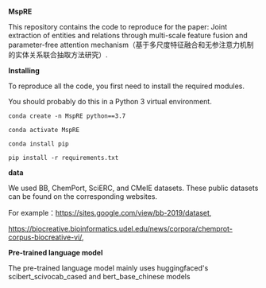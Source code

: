 **MspRE**

This repository contains the code to reproduce for the paper: Joint extraction of entities and relations through multi-scale feature fusion and parameter-free attention mechanism（基于多尺度特征融合和无参注意力机制的实体关系联合抽取方法研究）.

**Installing**

To reproduce all the code, you first need to install the required modules.

You should probably do this in a Python 3 virtual environment.

`conda create -n MspRE python==3.7`

`conda activate MspRE`

`conda install pip`

`pip install -r requirements.txt`

**data**

We used BB, ChemPort, SciERC, and CMeIE datasets. These public datasets can be found on the corresponding websites.

For example：https://sites.google.com/view/bb-2019/dataset,

https://biocreative.bioinformatics.udel.edu/news/corpora/chemprot-corpus-biocreative-vi/,


**Pre-trained language model**

The pre-trained language model mainly uses huggingfaced's scibert_scivocab_cased and bert_base_chinese models
